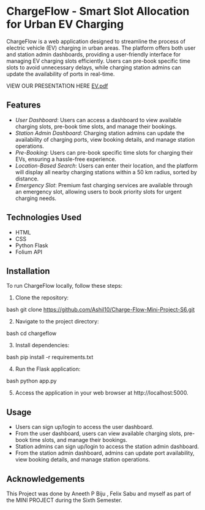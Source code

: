 # ChargeFlow - Smart Slot Allocation for Urban EV Charging

ChargeFlow is a web application designed to streamline the process of electric vehicle (EV) charging in urban areas. The platform offers both user and station admin dashboards, providing a user-friendly interface for managing EV charging slots efficiently. Users can pre-book specific time slots to avoid unnecessary delays, while charging station admins can update the availability of ports in real-time.

VIEW OUR PRESENTATION HERE
[EV.pdf](https://github.com/Ashil10/Charge-Flow-Mini-Project-S6/files/15129669/EV.pdf)

## Features

- *User Dashboard*: Users can access a dashboard to view available charging slots, pre-book time slots, and manage their bookings.
- *Station Admin Dashboard*: Charging station admins can update the availability of charging ports, view booking details, and manage station operations.
- *Pre-Booking*: Users can pre-book specific time slots for charging their EVs, ensuring a hassle-free experience.
- *Location-Based Search*: Users can enter their location, and the platform will display all nearby charging stations within a 50 km radius, sorted by distance.
- *Emergency Slot*: Premium fast charging services are available through an emergency slot, allowing users to book priority slots for urgent charging needs.

## Technologies Used

- HTML
- CSS
- Python Flask
- Folium API

## Installation

To run ChargeFlow locally, follow these steps:

1. Clone the repository:

bash
git clone https://github.com/Ashil10/Charge-Flow-Mini-Project-S6.git


2. Navigate to the project directory:

bash
cd chargeflow


3. Install dependencies:

bash
pip install -r requirements.txt


4. Run the Flask application:

bash
python app.py


5. Access the application in your web browser at http://localhost:5000.

## Usage

- Users can sign up/login to access the user dashboard.
- From the user dashboard, users can view available charging slots, pre-book time slots, and manage their bookings.
- Station admins can sign up/login to access the station admin dashboard.
- From the station admin dashboard, admins can update port availability, view booking details, and manage station operations.


## Acknowledgements

This Project was done by Aneeth P Biju , Felix Sabu and myself as part of the MINI PROJECT during the Sixth Semester.
